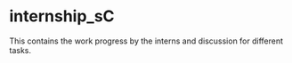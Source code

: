 # internship_sC

This contains the work progress by the interns and discussion for different tasks.
